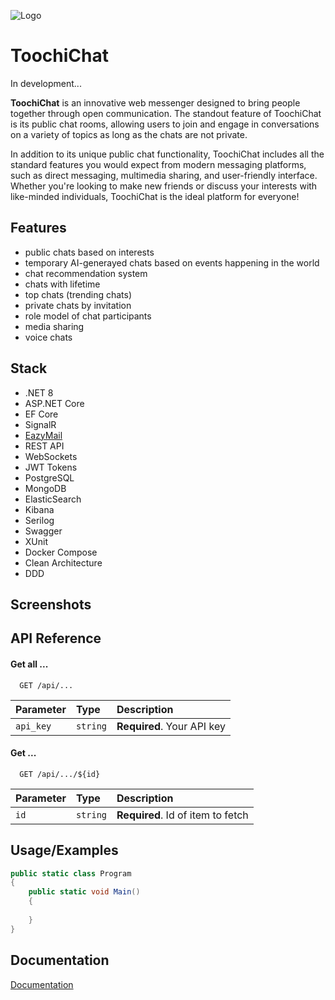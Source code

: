 
![Logo](https://github.com/user-attachments/assets/e41dc1b7-57fe-48f6-afd2-642a9c82320f)


# ToochiChat

In development...

**ToochiChat** is an innovative web messenger designed to bring people together through open communication. The standout feature of ToochiChat is its public chat rooms, allowing users to join and engage in conversations on a variety of topics as long as the chats are not private. 

In addition to its unique public chat functionality, ToochiChat includes all the standard features you would expect from modern messaging platforms, such as direct messaging, multimedia sharing, and user-friendly interface. Whether you're looking to make new friends or discuss your interests with like-minded individuals, ToochiChat is the ideal platform for everyone!

## Features

- public chats based on interests
- temporary AI-generayed chats based on events happening in the world
- chat recommendation system
- chats with lifetime
- top chats (trending chats)
- private chats by invitation
- role model of chat participants
- media sharing
- voice chats

## Stack

* .NET 8
* ASP.NET Core
* EF Core
* SignalR
* [EazyMail](https://github.com/ulkiorra4th/EazyMail)
* REST API
* WebSockets
* JWT Tokens
* PostgreSQL
* MongoDB
* ElasticSearch
* Kibana
* Serilog
* Swagger
* XUnit
* Docker Compose
* Clean Architecture 
* DDD

## Screenshots



## API Reference

#### Get all ...

```http
  GET /api/...
```

| Parameter | Type     | Description                |
| :-------- | :------- | :------------------------- |
| `api_key` | `string` | **Required**. Your API key |

#### Get ...

```http
  GET /api/.../${id}
```

| Parameter | Type     | Description                       |
| :-------- | :------- | :-------------------------------- |
| `id`      | `string` | **Required**. Id of item to fetch |



## Usage/Examples

```csharp
public static class Program
{
    public static void Main()
    {
        
    }
}
```


## Documentation

[Documentation]()

